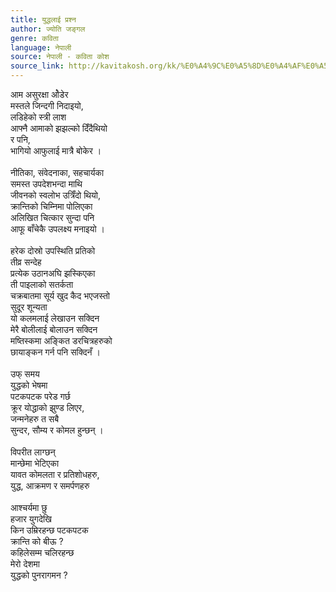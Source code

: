 ```yaml
---
title: युद्धलाई प्रश्न
author: ज्योति जङ्गल
genre: कविता
language: नेपाली
source: नेपाली - कविता कोश
source_link: http://kavitakosh.org/kk/%E0%A4%9C%E0%A5%8D%E0%A4%AF%E0%A5%8B%E0%A4%A4%E0%A4%BF_%E0%A4%9C%E0%A4%99%E0%A5%8D%E0%A4%97%E0%A4%B2
---
```


आम असुरक्षा ओेडेर  
मस्तले जिन्दगी निदाइयो,  
लडिहेको स्त्री लाश  
आफ्नै आमाको झझल्को दिँदैथियो  
र पनि,  
भागियो आफुलाई मात्रै बोकेर ।  
   
नीतिका, संवेदनाका, सहचार्यका  
समस्त उपदेशभन्दा माथि  
जीवनको स्वलोभ उत्रिँदो थियो,  
क्रान्तिको चिम्निमा पोलिएका  
अलिखित चित्कार सुन्दा पनि  
आफू बाँचेकै उपलक्ष्य मनाइयो ।  
   
हरेक दोस्रो उपस्थिति प्रतिको  
तीव्र सन्देह  
प्रत्येक उठानअघि झस्किएका  
ती पाइलाको सतर्कता  
चक्रबातमा सूर्य खुद कैद भएजस्तो  
सुदूर शून्यता  
यो कलमलाई लेखाउन सक्दिन  
मेरै बोलीलाई बोलाउन सक्दिन  
मष्तिस्कमा अङ्कित डरचित्रहरुको  
छायाङ्कन गर्न पनि सक्दिनँ ।  
   
उफ् समय  
युद्धको भेषमा  
पटकपटक परेड गर्छ  
क्रूर योद्धाको झुण्ड लिएर,  
जन्मनेहरु त सबै  
सुन्दर, सौम्य र कोमल हुन्छन् ।  
   
विपरीत लाग्छन्  
मान्छेमा भेटिएका  
यावत कोमलता र प्रतिशोधहरु,  
युद्ध, आक्रमण र समर्पणहरु  
   
आश्चर्यमा छु  
हजार युगदेखि  
किन उम्रिरहन्छ पटकपटक  
क्रान्ति को बीऊ ?  
कहिलेसम्म चलिरहन्छ  
मेरो देशमा  
युद्धको पुनरागमन ?
